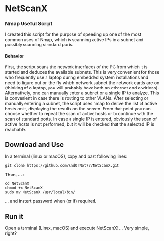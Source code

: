 # NetScanX
### Nmap Useful Script

I created this script for the purpose of speeding up one of the most common uses of Nmap, which is scanning active IPs in a subnet and possibly scanning standard ports.
#### Behavior
First, the script scans the network interfaces of the PC from which it is started and deduces the available subnets.
This is very convenient for those who frequently use a laptop during embedded system installations and need to figure out on the fly which network subnet the network cards are on (thinking of a laptop, you will probably have both an ethernet and a wirless).
Alternatively, one can manually enter a subnet or a single IP to analyze. This is convenient in case there is routing to other VLANs.
After selecting or manually entering a subnet, the script uses nmap to derive the list of active hosts on it, displaying the results on the screen. From that point you can choose whether to repeat the scan of active hosts or to continue with the scan of standard ports.
In case a single IP is entered, obviously the scan of active hosts is not performed, but it will be checked that the selected IP is reachable.

## Download and Use
In a terminal (linux or macOS), copy and past following lines:

````
git clone https://github.com/AndOrNot77/NetScanX.git
````
Then, ... :
````
cd NetScanX
chmod +x NetScanX
sudo mv NetScanX /usr/local/bin/
````
... and instert password when (or if) required.

## Run it

Open a terminal (Linux, macOS) and execute NetScanX! ... Very simple, right?
